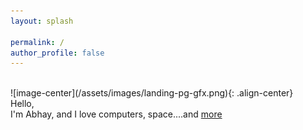 ```yaml
---
layout: splash

permalink: /
author_profile: false
---
```


<br>
![image-center](/assets/images/landing-pg-gfx.png){: .align-center}

<div class="centered-container">
  <div class="hello">Hello,</div>
  <div class="introduction">
    I'm <span class="name">Abhay</span>, and
    <span class="emphasis">I love computers, space....and <a href="/about/">more</a></span>
  </div>
</div>



<br>











